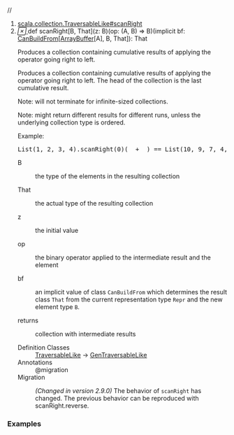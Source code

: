 //
<ol>
<li><a href="https://www.scala-lang.org/api/2.12.3/scala/collection/mutable/ArrayBuffer.html#scanRight[B,That](z:B)(op:(A,B)=>B)(implicitbf:scala.collection.generic.CanBuildFrom[Repr,B,That]):That">scala.collection.TraversableLike#scanRight</a></li>
<li name="scala.collection.TraversableLike#scanRight" visbl="pub" class="indented0 " data-isabs="false" fullcomment="yes" group="Ungrouped"> <a id="scanRight[B,That](z:B)(op:(A,B)=>B)(implicitbf:scala.collection.generic.CanBuildFrom[Repr,B,That]):That"></a><a id="scanRight[B,That](B)((A,B)⇒B)(CanBuildFrom[ArrayBuffer[A],B,That]):That"></a> <span class="permalink"> <a href="../../../scala/collection/mutable/ArrayBuffer.html#scanRight[B,That](z:B)(op:(A,B)=>B)(implicitbf:scala.collection.generic.CanBuildFrom[Repr,B,That]):That" title="Permalink"> <i class="material-icons"></i> </a> </span> <span class="modifier_kind"> <span class="modifier"></span> <span class="kind">def</span> </span> <span class="symbol"> <span class="name">scanRight</span><span class="tparams">[<span name="B">B</span>, <span name="That">That</span>]</span><span class="params">(<span name="z">z: <span class="extype" name="scala.collection.TraversableLike.scanRight.B">B</span></span>)</span><span class="params">(<span name="op">op: (<span class="extype" name="scala.collection.mutable.ArrayBuffer.A">A</span>, <span class="extype" name="scala.collection.TraversableLike.scanRight.B">B</span>) ⇒ <span class="extype" name="scala.collection.TraversableLike.scanRight.B">B</span></span>)</span><span class="params">(<span class="implicit">implicit </span><span name="bf">bf: <a href="../generic/CanBuildFrom.html" class="extype" name="scala.collection.generic.CanBuildFrom">CanBuildFrom</a>[<a href="" class="extype" name="scala.collection.mutable.ArrayBuffer">ArrayBuffer</a>[<span class="extype" name="scala.collection.mutable.ArrayBuffer.A">A</span>], <span class="extype" name="scala.collection.TraversableLike.scanRight.B">B</span>, <span class="extype" name="scala.collection.TraversableLike.scanRight.That">That</span>]</span>)</span><span class="result">: <span class="extype" name="scala.collection.TraversableLike.scanRight.That">That</span></span> </span> <p class="shortcomment cmt">Produces a collection containing cumulative results of applying the operator going right to left.</p>
 <div class="fullcomment">
  <div class="comment cmt">
   <p>Produces a collection containing cumulative results of applying the operator going right to left. The head of the collection is the last cumulative result.</p>
   <p> Note: will not terminate for infinite-sized collections.</p>
   <p> Note: might return different results for different runs, unless the underlying collection type is ordered.</p>
   <p> Example:</p>
   <pre><span class="std">List</span>(<span class="num">1</span>, <span class="num">2</span>, <span class="num">3</span>, <span class="num">4</span>).scanRight(<span class="num">0</span>)(_ + _) == <span class="std">List</span>(<span class="num">10</span>, <span class="num">9</span>, <span class="num">7</span>, <span class="num">4</span>, <span class="num">0</span>)</pre>
  </div>
  <dl class="paramcmts block">
   <dt class="tparam">
    B
   </dt>
   <dd class="cmt">
    <p>the type of the elements in the resulting collection</p>
   </dd>
   <dt class="tparam">
    That
   </dt>
   <dd class="cmt">
    <p>the actual type of the resulting collection</p>
   </dd>
   <dt class="param">
    z
   </dt>
   <dd class="cmt">
    <p>the initial value</p>
   </dd>
   <dt class="param">
    op
   </dt>
   <dd class="cmt">
    <p>the binary operator applied to the intermediate result and the element</p>
   </dd>
   <dt class="param">
    bf
   </dt>
   <dd class="cmt">
    <p>an implicit value of class <code>CanBuildFrom</code> which determines the result class <code>That</code> from the current representation type <code>Repr</code> and the new element type <code>B</code>.</p>
   </dd>
   <dt>
    returns
   </dt>
   <dd class="cmt">
    <p>collection with intermediate results</p>
   </dd>
  </dl>
  <dl class="attributes block"> 
   <dt>
    Definition Classes
   </dt>
   <dd>
    <a href="../TraversableLike.html" class="extype" name="scala.collection.TraversableLike">TraversableLike</a> → 
    <a href="../GenTraversableLike.html" class="extype" name="scala.collection.GenTraversableLike">GenTraversableLike</a>
   </dd>
   <dt>
    Annotations
   </dt>
   <dd> 
    <span class="name">@migration</span> 
   </dd>
   <dt>
    Migration
   </dt>
   <dd class="cmt">
    <p><i>(Changed in version 2.9.0)</i> The behavior of <code>scanRight</code> has changed. The previous behavior can be reproduced with scanRight.reverse.</p>
   </dd>
  </dl>
 </div> </li>
        </ol>


### Examples



